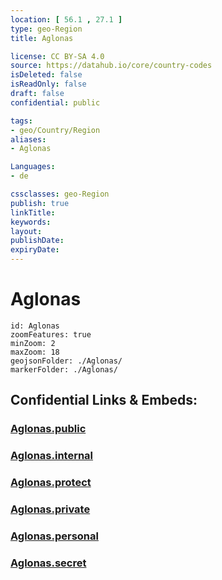 ```yaml
---
location: [ 56.1 , 27.1 ] 
type: geo-Region
title: Aglonas

license: CC BY-SA 4.0
source: https://datahub.io/core/country-codes
isDeleted: false
isReadOnly: false
draft: false
confidential: public

tags:
- geo/Country/Region
aliases:
- Aglonas

Languages:
- de

cssclasses: geo-Region
publish: true
linkTitle: 
keywords: 
layout: 
publishDate: 
expiryDate: 
---
```


# Aglonas

```leaflet
id: Aglonas
zoomFeatures: true 
minZoom: 2 
maxZoom: 18
geojsonFolder: ./Aglonas/
markerFolder: ./Aglonas/
```


## Confidential Links & Embeds: 

### [Aglonas.public](/_public/\Earth\Continent\Europe\Europe~North\Latvia\CountiesAglonas.public.md) 

### [Aglonas.internal](/_internal/\Earth\Continent\Europe\Europe~North\Latvia\CountiesAglonas.internal.md) 

### [Aglonas.protect](/_protect/\Earth\Continent\Europe\Europe~North\Latvia\CountiesAglonas.protect.md) 

### [Aglonas.private](/_private/\Earth\Continent\Europe\Europe~North\Latvia\CountiesAglonas.private.md) 

### [Aglonas.personal](/_personal/\Earth\Continent\Europe\Europe~North\Latvia\CountiesAglonas.personal.md) 

### [Aglonas.secret](/_secret/\Earth\Continent\Europe\Europe~North\Latvia\CountiesAglonas.secret.md)

